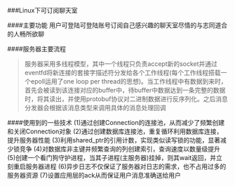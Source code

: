 ###Linux下可订阅聊天室

####主要功能
	用户可登陆可登陆账号订阅自己感兴趣的聊天室尽情的与志同道合的人畅所欲聊

####服务器主要流程
>服务器采用多线程模型，其中一个线程只负责accept新的socket并通过eventfd将新连接的套接字描述符分发给各个工作线程(每个工作线程搭载一个epoll运用了one loop per thread的思想)。当工作线程中有数据到来时，首先会被读到该连接对应的buffer中，待buffer中数据达到一条完整的数据时，将其读出，并使用protobuf协议对二进制数据进行反序列化。之后消息分发器会根据该消息类型来调用具体的消息处理回调
>
####使用到的一些技术
      (1)通过创建Connection的连接池，从而减少了频繁创建和关闭Connection对象
      (2)通过创建数据库连接池，重复循环利用数据库连接，提升服务器性能
      (3)利用shared_ptr的引用计数，实现类似读写锁的功能，显著减少锁竞争
      (4)对数据库非主键并频繁查询的列创建索引，查询速度以数量级提升
      (5)创建一个看门狗守护进程，当其子进程(主服务器)挂掉，则其wait返回，并立刻重启服务器进程
      (6)异步日志不仅保证了服务器对日志的需求，也不占用过多的服务器资源
      (7)设置应用层的ack从而保证用户消息准确送给用户


